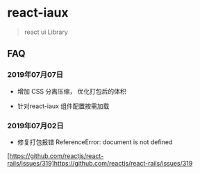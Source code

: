 # react-iaux

> react ui Library

## FAQ

### 2019年07月07日 

* 增加 CSS 分离压缩， 优化打包后的体积

* 针对react-iaux 组件配置按需加载

### 2019年07月02日 

* 修复打包报错 ReferenceError: document is not defined

[https://github.com/reactjs/react-rails/issues/319]https://github.com/reactjs/react-rails/issues/319
